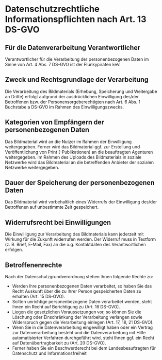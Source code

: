 # Datenschutzrechtliche Informationspflichten nach Art. 13 DS-GVO

## Für die Datenverarbeitung Verantwortlicher
Verantwortlicher für die Verarbeitung der personenbezogenen Daten im Sinne von Art. 4 Abs. 7 DS-GVO ist der Flunkypiraten keV.

## Zweck und Rechtsgrundlage der Verarbeitung
Die Verarbeitung des Bildmaterials (Erhebung, Speicherung und Weitergabe an Dritte) erfolgt aufgrund der ausdrücklichen Einwilligung des/der Betroffenen bzw. der Personensorgeberechtigten nach Art. 6 Abs. 1 Buchstabe a DS-GVO im Rahmen des Einwilligungszwecks. 

## Kategorien von Empfängern der personenbezogenen Daten
Das Bildmaterial wird an die Nutzer im Rahmen der Einwilligung weitergegeben. Ferner wird das Bildmaterial ggf. zur Erstellung und Veröffentlichung von Print (-Publikationen) an die beauftragten Agenturen weitergegeben. Im Rahmen des Uploads des Bildmaterials in soziale Netzwerke wird das Bildmaterial an die betreffenden Anbieter der sozialen Netzwerke weitergegeben. 

## Dauer der Speicherung der personenbezogenen Daten
Das Bildmaterial wird vorbehaltlich eines Widerrufs der Einwilligung des/der Betroffenen auf unbestimmte Zeit gespeichert. 

## Widerrufsrecht bei Einwilligungen
Die Einwilligung zur Verarbeitung des Bildmaterials kann jederzeit mit Wirkung für die Zukunft widerrufen werden. Der Widerruf muss in Textform (z. B. Brief, E-Mail, Fax) an die o.g. Kontaktdaten des Verantwortlichen erfolgen. 

## Betroffenenrechte
Nach der Datenschutzgrundverordnung stehen Ihnen folgende Rechte zu: 
- Werden Ihre personenbezogenen Daten verarbeitet, so haben Sie das Recht Auskunft über die zu Ihrer Person gespeicherten Daten zu erhalten (Art. 15 DS-GVO).
-	Sollten unrichtige personenbezogene Daten verarbeitet werden, steht Ihnen ein Recht auf Berichtigung zu (Art. 16 DS-GVO).
-	Liegen die gesetzlichen Voraussetzungen vor, so können Sie die Löschung oder Einschränkung der Verarbeitung verlangen sowie Widerspruch gegen die Verarbeitung einlegen (Art. 17, 18, 21 DS-GVO).
-	Wenn Sie in die Datenverarbeitung eingewilligt haben oder ein Vertrag zur Datenverarbeitung besteht und die Datenverarbeitung mit Hilfe automatisierter Verfahren durchgeführt wird, steht Ihnen ggf. ein Recht auf Datenübertragbarkeit zu (Art. 20 DS-GVO).
-	Ferner haben Sie ein Beschwerderecht bei dem Landesbeauftragten für Datenschutz und Informationsfreiheit 

